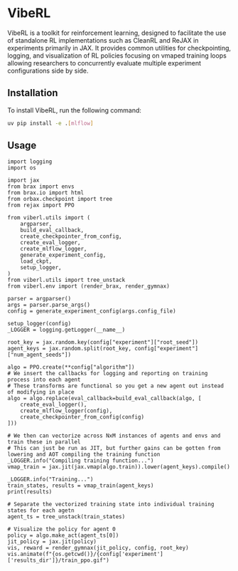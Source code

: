 # VibeRL

VibeRL is a toolkit for reinforcement learning, designed to facilitate the use of standalone RL implementations such as CleanRL and ReJAX in experiments primarily in JAX.
It provides common utilities for checkpointing, logging, and visualization of RL policies focusing on vmaped training loops allowing researchers to concurrently evaluate multiple experiment configurations side by side.

## Installation

To install VibeRL, run the following command:

```bash
uv pip install -e .[mlflow]
```

## Usage

```pythoon
import logging
import os

import jax
from brax import envs
from brax.io import html
from orbax.checkpoint import tree
from rejax import PPO

from viberl.utils import (
    argparser,
    build_eval_callback,
    create_checkpointer_from_config,
    create_eval_logger,
    create_mlflow_logger,
    generate_experiment_config,
    load_ckpt,
    setup_logger,
)
from viberl.utils import tree_unstack
from viberl.env import (render_brax, render_gymnax)

parser = argparser()
args = parser.parse_args()
config = generate_experiment_config(args.config_file)

setup_logger(config)
_LOGGER = logging.getLogger(__name__)

root_key = jax.random.key(config["experiment"]["root_seed"])
agent_keys = jax.random.split(root_key, config["experiment"]["num_agent_seeds"])

algo = PPO.create(**config["algorithm"])
# We insert the callbacks for logging and reporting on training process into each agent
# These transforms are functional so you get a new agent out instead of modifying in place
algo = algo.replace(eval_callback=build_eval_callback(algo, [
    create_eval_logger(),
    create_mlflow_logger(config),
    create_checkpointer_from_config(config)
]))

# We then can vectorize across NxM instances of agents and envs and train these in parallel
# This can just be run as JIT, but further gains can be gotten from lowering and AOT compiling the training function
_LOGGER.info("Compiling training function...")
vmap_train = jax.jit(jax.vmap(algo.train)).lower(agent_keys).compile()

_LOGGER.info("Training...")
train_states, results = vmap_train(agent_keys)
print(results)

# Separate the vectorized training state into individual training states for each agetn
agent_ts = tree_unstack(train_states)

# Visualize the policy for agent 0
policy = algo.make_act(agent_ts[0])
jit_policy = jax.jit(policy)
vis, reward = render_gymnax(jit_policy, config, root_key)
vis.animate(f"{os.getcwd()}/{config['experiment']['results_dir']}/train_ppo.gif")
```
